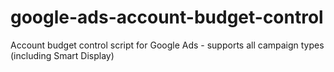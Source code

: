 # google-ads-account-budget-control
Account budget control script for Google Ads - supports all campaign types (including Smart Display)
